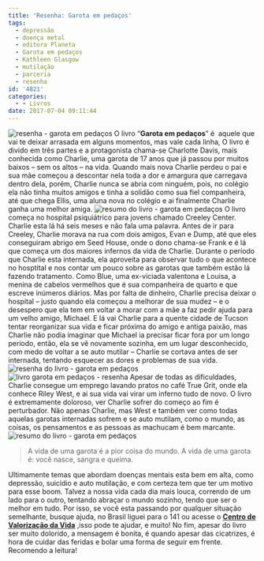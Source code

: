 ```yaml
---
title: 'Resenha: Garota em pedaços'
tags:
  - depressão
  - doença metal
  - editora Planeta
  - Garota em pedaços
  - Kathleen Glasgow
  - mutilação
  - parceria
  - resenha
id: '4821'
categories:
  - - Livros
date: 2017-07-04 09:11:44
---
```


![resenha - garota em pedaços ](http://natalia.blog.br/wp-content/uploads/2017/07/capa-do-livro-garota-em-pedaços.jpg) O livro “**Garota em pedaços**” é  aquele que vai te deixar arrasada em alguns momentos, mas vale cada linha, O livro é divido em três partes e a protagonista chama-se Charlotte Davis, mais conhecida como Charlie, uma garota de 17 anos que já passou por muitos baixos – sem os altos – na vida. Quando mais nova Charlie perdeu o pai e sua mãe começou a descontar nela toda a dor e amargura que carregava dentro dela, porém, Charlie nunca se abria com ninguém, pois, no colégio ela não tinha muitos amigos e tinha a solidão como sua fiel companheira, até que chega Ellis, uma aluna nova no colégio e ai finalmente Charlie ganha uma melhor amiga. ![resumo do livro - garota em pedaços](http://natalia.blog.br/wp-content/uploads/2017/07/página-do-livro-garota-em-pedaços.jpg) O livro começa no hospital psiquiátrico para jovens chamado Creeley Center. Charlie esta lá há seis meses e não fala uma palavra. Antes de ir para Creeley, Charlie morava na rua com dois amigos, Evan e Dump, até que eles conseguiram abrigo em Seed House, onde o dono chama-se Frank e é lá que começa um dos maiores infernos da vida de Charlie. Durante o período que Charlie esta internada, ela aproveita para observar tudo o que acontece no hosptital e nos contar um pouco sobre as garotas que também estão lá fazendo tratamento. Como Blue, uma ex-viciada valentona e Louisa, a menina de cabelos vermelhos que é sua companheira de quarto e que escreve inúmeros diários. Mas por falta de dinheiro, Charlie precisa deixar o hospital – justo quando ela começou a melhorar de sua mudez – e o desespero que ela tem em voltar a morar com a mãe a faz pedir ajuda para um velho amigo, Michael. E lá vai Charlie para a quente cidade de Tucson tentar reorganizar sua vida e ficar próxima do amigo e antiga paixão, mas Charlie não podia imaginar que Michael ia precisar ficar fora por um longo período, então, ela se vê novamente sozinha, em um lugar desconhecido, com medo de voltar a se auto mutilar – Charlie se cortava antes de ser internada, tentando esquecer as dores e problemas de sua vida. ![resenha do livro - garota em pedaços](http://natalia.blog.br/wp-content/uploads/2017/07/contra-capa-garota-em-pedaços-resumo.jpg) ![livro garota em pedaços - resenha](http://natalia.blog.br/wp-content/uploads/2017/07/lombada-do-livro-garota-em-pedaços.jpg) Apesar de todas as dificuldades, Charlie consegue um emprego lavando pratos no café True Grit, onde ela conhece Riley West, e ai sua vida vai virar um inferno tudo de novo. O livro é extremamente doloroso, ver Charlie sofrer do começo ao fim é perturbador. Não apenas Charlie, mas West e também ver como todas aquelas garotas internadas sofrem e se auto mutilam, como o mundo, as coisas, os pensamentos e as pessoas as machucam é bem marcante. ![resumo do livro - garota em pedaços](http://natalia.blog.br/wp-content/uploads/2017/07/resenha-garota-em-pedaços.jpg)

> A vida de uma garota é a pior coisa do mundo. A vida de uma garota é: você nasce, sangra e queima.

Ultimamente temas que abordam doenças mentais esta bem em alta, como depressão, suicídio e auto mutilação, e com certeza tem que ter um motivo para esse boom. Talvez a nossa vida cada dia mais louca, correndo de um lado para o outro, tentando abraçar o mundo sozinho, tendo que ser o melhor em tudo. Por isso, se você esta passando por qualquer situação semelhante, busque ajuda, no Brasil liguei para o 141 ou acesse o **[Centro de Valorização da Vida](http://www.cvv.org.br/)** ,isso pode te ajudar, e muito! No fim, apesar do livro ser muito dolorido, a mensagem é bonita, é quando apesar das cicatrizes, é hora de cuidar das feridas e bolar uma forma de seguir em frente. Recomendo a leitura!
